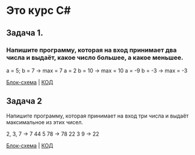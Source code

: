 # Это курс С#

## Задача 1.
### Напишите программу, которая на вход принимает два числа и выдаёт, какое число большее, а какое меньшее.

a = 5; b = 7 -> max = 7
a = 2 b = 10 -> max = 10
a = -9 b = -3 -> max = -3

[Блок-схема](diagram.Task1/Diagram.drawio.png) | [КОД](program.cs)

## Задача 2
Напишите программу, которая принимает на вход три числа и выдаёт максимальное из этих чисел.

2, 3, 7 -> 7
44 5 78 -> 78
22 3 9 -> 22

[Блок-схема](diagram.Task2/../Task2/Diagram2.drawio.png) | [КОД](program.cs)